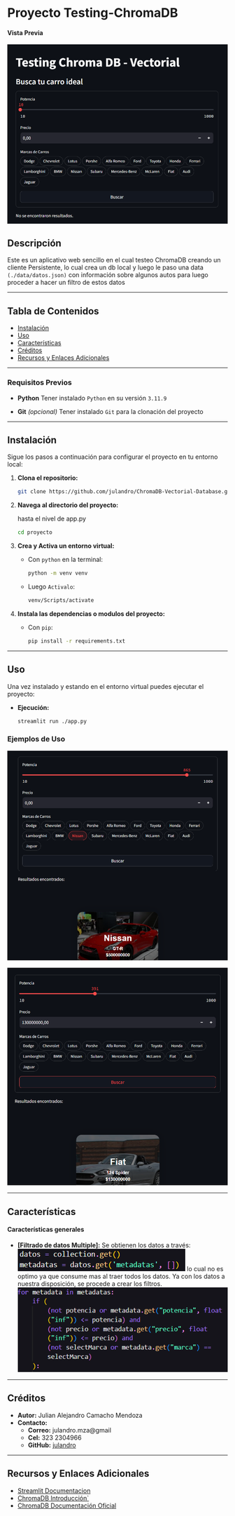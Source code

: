 # Proyecto Testing-ChromaDB

#### Vista Previa

![Vista previa del proyecto](./assets/img/proyectoPreview.png)

## Descripción

Este es un aplicativo web sencillo en el cual testeo ChromaDB creando un cliente Persistente, lo cual crea un db local y luego le paso una data `(./data/datos.json)` con información sobre algunos autos para luego proceder a hacer un filtro de estos datos

---

## Tabla de Contenidos

- [Instalación](#instalación)
- [Uso](#uso)
- [Características](#características)
- [Créditos](#créditos)
- [Recursos y Enlaces Adicionales](#recursos-y-enlaces-adicionales)

---

### Requisitos Previos

- **Python**
  Tener instalado `Python` en su versión `3.11.9`

- **Git** _(opcional)_
  Tener instalado `Git` para la clonación del proyecto

---

## Instalación

Sigue los pasos a continuación para configurar el proyecto en tu entorno local:

1. **Clona el repositorio:**
   ```bash
   git clone https://github.com/julandro/ChromaDB-Vectorial-Database.git
   ```
2. **Navega al directorio del proyecto:**

   hasta el nivel de app.py

   ```bash
   cd proyecto
   ```

3. **Crea y Activa un entorno virtual:**

   - Con `python` en la terminal:

     ```bash
     python -m venv venv
     ```

   - Luego `Activalo`:

     ```bash
     venv/Scripts/activate
     ```

4. **Instala las dependencias o modulos del proyecto:**
   - Con `pip`:
     ```bash
     pip install -r requirements.txt
     ```

---

## Uso

Una vez instalado y estando en el entorno virtual puedes ejecutar el proyecto:

- **Ejecución:**
  ```bash
  streamlit run ./app.py
  ```

### Ejemplos de Uso

![1](./assets/img/img3.png)

![2](./assets/img/img4.png)

---

## Características

#### Características generales

- **[Filtrado de datos Multiple]:** Se obtienen los datos a través:
  ![](./assets/img/img1.png)
  lo cual no es optimo ya que consume mas al traer todos los datos.
  Ya con los datos a nuestra disposición, se procede a crear los filtros.
  ![](./assets/img/img2.png)

---

## Créditos

- **Autor:** Julian Alejandro Camacho Mendoza
- **Contacto:**
  - **Correo:** julandro.mza@gmail
  - **Cel:** 323 2304966
  - **GitHub:** [julandro](https://github.com/julandro)

---

## Recursos y Enlaces Adicionales

- [Streamlit Documentacion](https://docs.streamlit.io/)
- [ChromaDB Introducción`](./ChromaDB-introduction/README.md)
- [ChromaDB Documentación Oficial](https://docs.trychroma.com/docs/overview/introduction)
